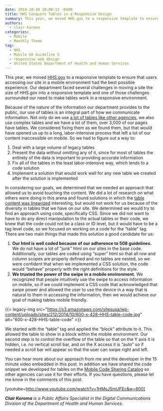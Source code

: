 ```yaml
---
date: 2014-10-30 10:00:13 -0400
title: HHS Conquers Tables in a Responsive Design
summary: This year, we moved HHS.gov to a responsive template to ensure that users accessing our site in a mobile environment had the best possible experience. Our department faced several challenges in moving a site the size of HHS.gov into a responsive template and one of those challenges surrounded our need to make tables work in
authors:
  - clair-koroma
categories:
  - Mobile
  - Monthly Theme
tag:
  - HHS
  - Mobile UX Guideline 5
  - responsive web design
  - United States Department of Health and Human Services
---
```


This year, we moved [HHS.gov](http://www.hhs.gov) to a responsive template to ensure that users accessing our site in a mobile environment had the best possible experience. Our department faced several challenges in moving a site the size of HHS.gov into a responsive template and one of those challenges surrounded our need to make tables work in a responsive environment.

Because of the nature of the information our department provides to the public, our use of tables is an integral part of how we communicate information. Not only do we use [a lot of tables like other agencies](https://www.WHATEVER/2014/10/28/trends-on-tuesday-8-ways-to-format-tables-for-responsive-web-design/ "Trends on Tuesday: 8 Ways To Format Tables for Responsive Web Design"), we also use complex tables and we have a lot of them, over 3,000 of our pages have tables. We considered fixing them as we found them, but that would have opened us up to a long, labor-intensive process that left a lot of our content inaccessible on mobile. So we had to figure out a way to:

  1. Deal with a large volume of legacy tables
  2. Present the data without omitting any of it, since for most of tables the entirety of the data is important to providing accurate information
  3. Fix all of the tables in the least labor-intensive way, which lends to a code solution
  4. Implement a solution that would work well for any new table we created after the solution is implemented

In considering our goals, we determined that we needed an approach that allowed us to avoid touching the content. We did a lot of research on what others were doing in this arena and found solutions in which the [table content was linearized](http://www.w3.org/TR/WCAG10-HTML-TECHS/#wrapped-text) interesting, but would not work for us because of the diversity in tables that we have on our site. We determined we would try to find an approach using code, specifically CSS. Since we did not want to have to do any direct manipulation to the actual tables or their code, we knew that the code could not be a class or ID level, but it would have to be a tag level code, so we focused on working on a code for the “table” tag. There are two main things that made this solution a good candidate for us:

  1. **Our html is well coded because of our adherence to 508 guidelines.** We do not have a lot of “junk” html on our sites in the base code. Additionally, our tables are coded using “super” html so that all row and column scopes are properly defined and no tables are nested, so we were confident that when we implemented a CSS solution, the code would “behave” properly with the right definitions for the style.
  2. **We trusted the power of the swipe in a mobile environment.** We recognized that people intuitively use the swipe to access information on mobile, so if we could implement a CSS code that acknowledged that swipe power and allowed the user to use the device in a way that is natural to them in accessing the information, then we would achieve our goal of making tables mobile friendly.

{{< legacy-img src="https://s3.amazonaws.com/sitesusa/wp-content/uploads/sites/212/2014/10/600-x-428-HHS-table-code.jpg" alt="600-x-428-HHS-table-code" >}}

We started with the “table” tag and applied the “block” attribute to it. This allowed the table to show in a block within the mobile environment. Our second step is to control the overflow of the table so that on the Y axis it is hidden, i.e. no vertical scroll bar, and on the X access it is “auto” so if needed a scroll bar will appear so that the user can swipe right and left.

You can hear more about our approach from me and the developer in the 15 minute video embedded in this post. In addition we have shared the code snippet we developed for tables on the [Mobile Code Sharing Catalog](http://gsa.github.io/Mobile-Code-Catalog/web_html.html) so other agencies can use it for their efforts. If you have questions, please let me know in the comments of this post.

[youtube=http://www.youtube.com/watch?v=1HMsJ5mUFEc&w=600]

 

_**Clair Koroma** is a Public Affairs Specialist in the Digital Communications Division of the Department of Health and Human Services._
